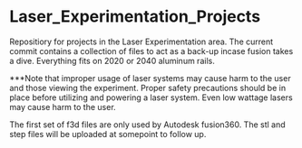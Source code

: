 # Laser_Experimentation_Projects
Repositiory for projects in the Laser Experimentation area. The current commit contains a collection of files to act as a back-up incase fusion takes a dive. Everything fits on 2020 or 2040 aluminum rails.

***Note that improper usage of laser systems may cause harm to the user and those viewing the experiment. Proper safety precautions should be in place before utilizing and powering a laser system. Even low wattage lasers may cause harm to the user.

The first set of f3d files are only used by Autodesk fusion360. The stl and step files will be uploaded at somepoint to follow up.
